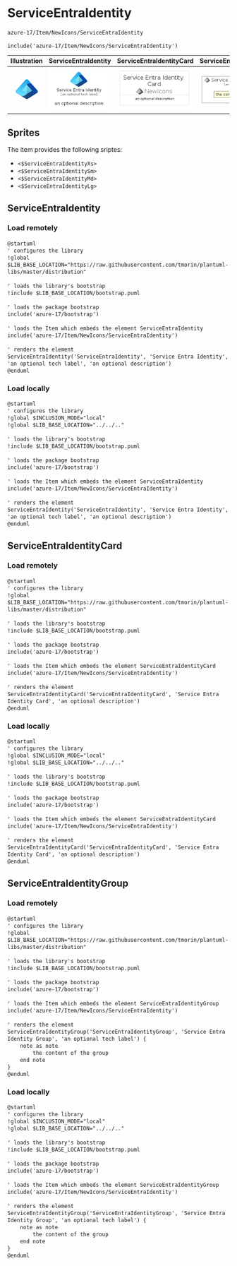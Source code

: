 # ServiceEntraIdentity


```text
azure-17/Item/NewIcons/ServiceEntraIdentity
```

```text
include('azure-17/Item/NewIcons/ServiceEntraIdentity')
```



| Illustration | ServiceEntraIdentity | ServiceEntraIdentityCard | ServiceEntraIdentityGroup |
| :---: | :---: | :---: | :---: |
| ![illustration for Illustration](../../../azure-17/Item/NewIcons/ServiceEntraIdentity.png) | ![illustration for ServiceEntraIdentity](../../../azure-17/Item/NewIcons/ServiceEntraIdentity.Local.png) | ![illustration for ServiceEntraIdentityCard](../../../azure-17/Item/NewIcons/ServiceEntraIdentityCard.Local.png) | ![illustration for ServiceEntraIdentityGroup](../../../azure-17/Item/NewIcons/ServiceEntraIdentityGroup.Local.png) |



## Sprites
The item provides the following sriptes:

- `<$ServiceEntraIdentityXs>`
- `<$ServiceEntraIdentitySm>`
- `<$ServiceEntraIdentityMd>`
- `<$ServiceEntraIdentityLg>`





## ServiceEntraIdentity

### Load remotely
```plantuml
@startuml
' configures the library
!global $LIB_BASE_LOCATION="https://raw.githubusercontent.com/tmorin/plantuml-libs/master/distribution"

' loads the library's bootstrap
!include $LIB_BASE_LOCATION/bootstrap.puml

' loads the package bootstrap
include('azure-17/bootstrap')

' loads the Item which embeds the element ServiceEntraIdentity
include('azure-17/Item/NewIcons/ServiceEntraIdentity')

' renders the element
ServiceEntraIdentity('ServiceEntraIdentity', 'Service Entra Identity', 'an optional tech label', 'an optional description')
@enduml
```

### Load locally
```plantuml
@startuml
' configures the library
!global $INCLUSION_MODE="local"
!global $LIB_BASE_LOCATION="../../.."

' loads the library's bootstrap
!include $LIB_BASE_LOCATION/bootstrap.puml

' loads the package bootstrap
include('azure-17/bootstrap')

' loads the Item which embeds the element ServiceEntraIdentity
include('azure-17/Item/NewIcons/ServiceEntraIdentity')

' renders the element
ServiceEntraIdentity('ServiceEntraIdentity', 'Service Entra Identity', 'an optional tech label', 'an optional description')
@enduml
```

## ServiceEntraIdentityCard

### Load remotely
```plantuml
@startuml
' configures the library
!global $LIB_BASE_LOCATION="https://raw.githubusercontent.com/tmorin/plantuml-libs/master/distribution"

' loads the library's bootstrap
!include $LIB_BASE_LOCATION/bootstrap.puml

' loads the package bootstrap
include('azure-17/bootstrap')

' loads the Item which embeds the element ServiceEntraIdentityCard
include('azure-17/Item/NewIcons/ServiceEntraIdentity')

' renders the element
ServiceEntraIdentityCard('ServiceEntraIdentityCard', 'Service Entra Identity Card', 'an optional description')
@enduml
```

### Load locally
```plantuml
@startuml
' configures the library
!global $INCLUSION_MODE="local"
!global $LIB_BASE_LOCATION="../../.."

' loads the library's bootstrap
!include $LIB_BASE_LOCATION/bootstrap.puml

' loads the package bootstrap
include('azure-17/bootstrap')

' loads the Item which embeds the element ServiceEntraIdentityCard
include('azure-17/Item/NewIcons/ServiceEntraIdentity')

' renders the element
ServiceEntraIdentityCard('ServiceEntraIdentityCard', 'Service Entra Identity Card', 'an optional description')
@enduml
```

## ServiceEntraIdentityGroup

### Load remotely
```plantuml
@startuml
' configures the library
!global $LIB_BASE_LOCATION="https://raw.githubusercontent.com/tmorin/plantuml-libs/master/distribution"

' loads the library's bootstrap
!include $LIB_BASE_LOCATION/bootstrap.puml

' loads the package bootstrap
include('azure-17/bootstrap')

' loads the Item which embeds the element ServiceEntraIdentityGroup
include('azure-17/Item/NewIcons/ServiceEntraIdentity')

' renders the element
ServiceEntraIdentityGroup('ServiceEntraIdentityGroup', 'Service Entra Identity Group', 'an optional tech label') {
    note as note
        the content of the group
    end note
}
@enduml
```

### Load locally
```plantuml
@startuml
' configures the library
!global $INCLUSION_MODE="local"
!global $LIB_BASE_LOCATION="../../.."

' loads the library's bootstrap
!include $LIB_BASE_LOCATION/bootstrap.puml

' loads the package bootstrap
include('azure-17/bootstrap')

' loads the Item which embeds the element ServiceEntraIdentityGroup
include('azure-17/Item/NewIcons/ServiceEntraIdentity')

' renders the element
ServiceEntraIdentityGroup('ServiceEntraIdentityGroup', 'Service Entra Identity Group', 'an optional tech label') {
    note as note
        the content of the group
    end note
}
@enduml
```

